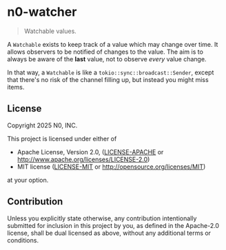 # n0-watcher

> Watchable values.

A `Watchable` exists to keep track of a value which may change over time.  It allows
observers to be notified of changes to the value.  The aim is to always be aware of the
**last** value, not to observe *every* value change.

In that way, a `Watchable` is like a `tokio::sync::broadcast::Sender`, except that there's no risk
of the channel filling up, but instead you might miss items.


## License

Copyright 2025 N0, INC.

This project is licensed under either of

 * Apache License, Version 2.0, ([LICENSE-APACHE](LICENSE-APACHE) or
   http://www.apache.org/licenses/LICENSE-2.0)
 * MIT license ([LICENSE-MIT](LICENSE-MIT) or
   http://opensource.org/licenses/MIT)

at your option.

## Contribution

Unless you explicitly state otherwise, any contribution intentionally submitted for inclusion in this project by you, as defined in the Apache-2.0 license, shall be dual licensed as above, without any additional terms or conditions.
